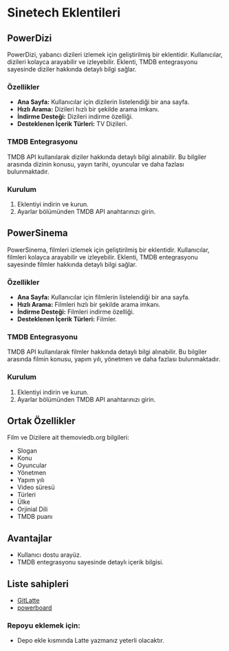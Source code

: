 # Sinetech Eklentileri

## PowerDizi

PowerDizi, yabancı dizileri izlemek için geliştirilmiş bir eklentidir. Kullanıcılar, dizileri kolayca arayabilir ve izleyebilir. Eklenti, TMDB entegrasyonu sayesinde diziler hakkında detaylı bilgi sağlar.

### Özellikler
- **Ana Sayfa:** Kullanıcılar için dizilerin listelendiği bir ana sayfa.
- **Hızlı Arama:** Dizileri hızlı bir şekilde arama imkanı.
- **İndirme Desteği:** Dizileri indirme özelliği.
- **Desteklenen İçerik Türleri:** TV Dizileri.

### TMDB Entegrasyonu
TMDB API kullanılarak diziler hakkında detaylı bilgi alınabilir. Bu bilgiler arasında dizinin konusu, yayın tarihi, oyuncular ve daha fazlası bulunmaktadır.

### Kurulum
1. Eklentiyi indirin ve kurun.
2. Ayarlar bölümünden TMDB API anahtarınızı girin.

## PowerSinema

PowerSinema, filmleri izlemek için geliştirilmiş bir eklentidir. Kullanıcılar, filmleri kolayca arayabilir ve izleyebilir. Eklenti, TMDB entegrasyonu sayesinde filmler hakkında detaylı bilgi sağlar.

### Özellikler
- **Ana Sayfa:** Kullanıcılar için filmlerin listelendiği bir ana sayfa.
- **Hızlı Arama:** Filmleri hızlı bir şekilde arama imkanı.
- **İndirme Desteği:** Filmleri indirme özelliği.
- **Desteklenen İçerik Türleri:** Filmler.

### TMDB Entegrasyonu
TMDB API kullanılarak filmler hakkında detaylı bilgi alınabilir. Bu bilgiler arasında filmin konusu, yapım yılı, yönetmen ve daha fazlası bulunmaktadır.

### Kurulum
1. Eklentiyi indirin ve kurun.
2. Ayarlar bölümünden TMDB API anahtarınızı girin.

## Ortak Özellikler
Film ve Dizilere ait themoviedb.org bilgileri:
- Slogan
- Konu
- Oyuncular
- Yönetmen
- Yapım yılı
- Video süresü
- Türleri
- Ülke
- Orjinial Dili
- TMDB puanı

## Avantajlar
- Kullanıcı dostu arayüz.
- TMDB entegrasyonu sayesinde detaylı içerik bilgisi.

## Liste sahipleri
- [GitLatte](https://github.com/GitLatte)
- [powerboard](https://forum.sinetech.tr/uye/powerboard.3822/)

### Repoyu eklemek için:
* Depo ekle kısmında Latte yazmanız yeterli olacaktır.
